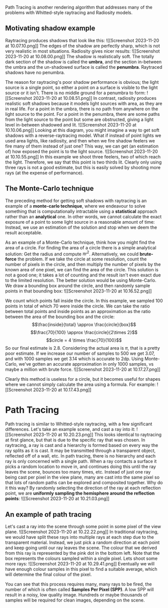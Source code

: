 Path Tracing is another rendering algorithm that addresses many of the problems with Whitted-style raytracing and Radiosity models.
## Motivating shadow example
Raytracing produces shadows that look like this:
![[Screenshot 2023-11-20 at 10.07.10.png]]
The edges of the shadow are perfectly sharp, which is not very realistic in most situations.
Radiosity gives nicer results:
![[Screenshot 2023-11-20 at 10.08.00.png]]
The shadow is realistically soft. The totally dark section of the shadow is called the **umbra**, and the section in-between the umbra and the un-shadowed surface is called the **penumbra**. Raytraced shadows have no penumbra.

The reason for raytracing's poor shadow performance is obvious; the light source is a single point, so either a point on a surface is visible to the light source or it isn't. There is no middle ground for a penumbra to form:
![[Screenshot 2023-11-20 at 10.08.51.png]]
In contrast, radiosity produces realistic soft shadows because it models light sources with area, as they are in real life. For a point in the umbra, there is no path from anywhere on the light source to the point. For a point in the penumbra, there are some paths from the light source to the point but some are obstructed, giving a light level in-between shadowed and lit.
![[Screenshot 2023-11-20 at 10.10.06.png]]
Looking at this diagram, you might imagine a way to get soft shadows with a reverse-raytracing model. What if instead of point lights we used area lights, like radiosity, and then when we fire shadow feelers we fire many of them instead of just one? This way, we can get (an estimation of) how exposed the point is to the light source.
![[Screenshot 2023-11-20 at 10.10.55.png]]
In this example we shoot three feelers, two of which reach the light. Therefore, we say that this point is two thirds lit. Clearly only using three rays is not a good estimate, but this is easily solved by shooting more rays (at the expense of performance).
## The Monte-Carlo technique
The preceding method for getting soft shadows with raytracing is an example of a **monte-carlo technique**, where we endeavour to solve something that is computationally intractable using a **statistical** approach rather than an **analytical** one. In other words, we cannot calculate the exact exposure of a point to some light source in a reasonable amount of time: Instead, we use an estimation of the solution and stop when we deem the result acceptable.

As an example of a Monte-Carlo technique, think how you might find the area of a circle.
For finding the area of a circle there is a simple analytical solution: Get the radius and compute $\pi r ^2$.
Alternatively, we could **brute-force** the problem. If we take the circle at some resolution, count the number of pixels in the circle, and then multiply the number of pixels by the known area of one pixel, we can find the area of the circle. This solution is not a good one; it takes a lot of counting and the result isn't even exact due to the limited resolution.
The better solution would be using Monte-Carlo. We draw a bounding box around the circle, and then randomly sample points in that bounding box:
![[Screenshot 2023-11-20 at 10.16.52.png]]

We count which points fall inside the circle. In this example, we sampled 100 points in total of which 70 were inside the circle. We can take the ratio between total points and inside points as an approximation as the ratio between the area of the bounding box and the circle:
$$\frac{inside}{total} \approx \frac{circle}{box}$$
$$\frac{70}{100} \approx \frac{circle}{2\times 2}$$
$$circle = 4 \times \frac{70}{100}$$
So our final estimate is 2.8. Considering the actual area is $\pi$, that is a pretty poor estimate. If we increase our number of samples to 500 we get 3.07, and with 1000 samples we get 3.14 which is accurate to 2dp. Using Monte-Carlo, we've gotten an accurate approximation in only 1000 samples, vs maybe a million with brute force.
![[Screenshot 2023-11-20 at 10.17.27.png]]

Clearly this method is useless for a circle, but it becomes useful for shapes where we cannot simply calculate the area using a formula. For example:
![[Screenshot 2023-11-20 at 10.17.43.png]]
# Path Tracing
Path tracing is similar to Whitted-style raytracing, with a few significant differences. Let's take an example scene, and cast a ray into it:
![[Screenshot 2023-11-20 at 10.20.23.png]]
This looks identical to raytracing at first glance, but that is due to the specific ray that was chosen.
In raytracing, a ray is cast and a hierarchy is formed based on every way the ray splits as it is cast. It may be transmitted through a transparent object, reflected off of a wall, etc.
In path tracing, there is no hierarchy and each ray is only concerned with a single path. When a ray contacts a surface it picks a random location to move in, and continues doing this until the ray leaves the scene, bounces too many times, etc. Instead of just one ray being cast per pixel in the view plane, many are cast into the same pixel so that lots of random paths can be explored and composited together.
Why do it this way? By randomly selecting the direction of the ray at each reflection point, we are **uniformly sampling the hemisphere around the reflection points**:
![[Screenshot 2023-11-20 at 10.21.03.png]]
## An example of path tracing
Let's cast a ray into the scene through some point in some pixel of the view plane.
![[Screenshot 2023-11-20 at 10.22.22.png]]
In traditional raytracing, we would have split these rays into multiple rays at each step due to the transparent material. Instead, we just pick a random direction at each point and keep going until our ray leaves the scene. The colour that we derived from this ray is represented by the pink dot in the bottom left. Note that the box represents the colours sampled within a single pixel.
Lets shoot some more rays:
![[Screenshot 2023-11-20 at 10.29.41.png]]
Eventually we will have enough colour samples in this pixel to find a suitable average, which will determine the final colour of the pixel.

You can see that this process requires many, many rays to be fired, the number of which is often called **Samples Per Pixel (SPP)**. A low SPP will result in a noisy, low quality image. Hundreds or maybe thousands of samples will be required for clean images, depending on the scene.